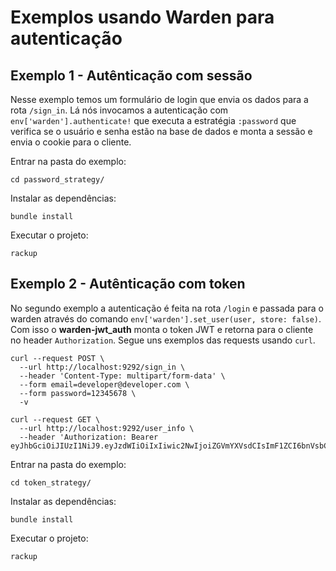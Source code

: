# Exemplos usando Warden para autenticação

## Exemplo 1 - Autênticação com sessão

Nesse exemplo temos um formulário de login que envia os dados para a rota `/sign_in`. Lá nós invocamos a autenticação com `env['warden'].authenticate!` que executa a estratégia `:password` que verifica se o usuário e senha estão na base de dados e monta a sessão e envia o cookie para o cliente.

Entrar na pasta do exemplo:

```
cd password_strategy/
```

Instalar as dependências:

```
bundle install
```

Executar o projeto:

```
rackup
```

## Exemplo 2 - Autênticação com token

No segundo exemplo a autenticação é feita na rota `/login` e passada para o warden através do comando `env['warden'].set_user(user, store: false)`. Com isso o **warden-jwt_auth** monta o token JWT e retorna para o cliente no header `Authorization`. Segue uns exemplos das requests usando `curl`.

```
curl --request POST \
  --url http://localhost:9292/sign_in \
  --header 'Content-Type: multipart/form-data' \
  --form email=developer@developer.com \
  --form password=12345678 \
  -v
```

```
curl --request GET \
  --url http://localhost:9292/user_info \
  --header 'Authorization: Bearer eyJhbGciOiJIUzI1NiJ9.eyJzdWIiOiIxIiwic2NwIjoiZGVmYXVsdCIsImF1ZCI6bnVsbCwiaWF0IjoxNjc4NzMyMTA4LCJleHAiOjE2Nzg3MzU3MDgsImp0aSI6ImY4OGU5YWEwLWQzMmUtNDgyMy04M2ZjLTVjYTViYmYxOThkNCJ9.FB_hfGm1C6O_4GFRuu0n8lqdVX2rE8647P7MMmh7oxQ'
```

Entrar na pasta do exemplo:

```
cd token_strategy/
```

Instalar as dependências:

```
bundle install
```

Executar o projeto:

```
rackup
```
